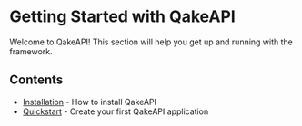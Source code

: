 # Getting Started with QakeAPI

Welcome to QakeAPI! This section will help you get up and running with the framework.

## Contents

- [Installation](../installation.md) - How to install QakeAPI
- [Quickstart](../quickstart.md) - Create your first QakeAPI application 